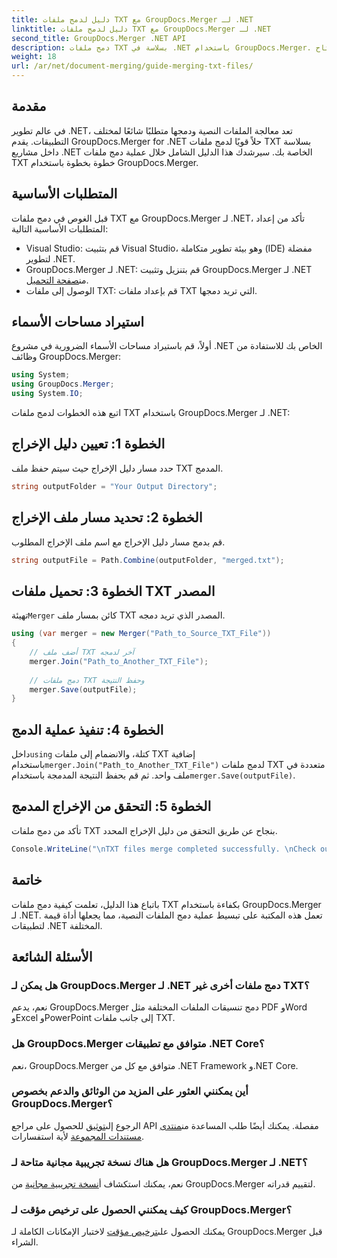 ```yaml
---
title: دليل لدمج ملفات TXT مع GroupDocs.Merger لـ .NET
linktitle: دليل لدمج ملفات TXT مع GroupDocs.Merger لـ .NET
second_title: GroupDocs.Merger .NET API
description: دمج ملفات TXT بسلاسة في .NET باستخدام GroupDocs.Merger. دليل خطوة بخطوة للمطورين. الوثائق والدعم متاح.
weight: 18
url: /ar/net/document-merging/guide-merging-txt-files/
---
```

## مقدمة
في عالم تطوير .NET، تعد معالجة الملفات النصية ودمجها متطلبًا شائعًا لمختلف التطبيقات. يقدم GroupDocs.Merger for .NET حلاً قويًا لدمج ملفات TXT بسلاسة داخل مشاريع .NET الخاصة بك. سيرشدك هذا الدليل الشامل خلال عملية دمج ملفات TXT خطوة بخطوة باستخدام GroupDocs.Merger.
## المتطلبات الأساسية
قبل الغوص في دمج ملفات TXT مع GroupDocs.Merger لـ .NET، تأكد من إعداد المتطلبات الأساسية التالية:
- Visual Studio: قم بتثبيت Visual Studio، وهو بيئة تطوير متكاملة (IDE) مفضلة لتطوير .NET.
-  GroupDocs.Merger لـ .NET: قم بتنزيل وتثبيت GroupDocs.Merger لـ .NET من[صفحة التحميل](https://releases.groupdocs.com/merger/net/).
- الوصول إلى ملفات TXT: قم بإعداد ملفات TXT التي تريد دمجها.

## استيراد مساحات الأسماء
أولاً، قم باستيراد مساحات الأسماء الضرورية في مشروع .NET الخاص بك للاستفادة من وظائف GroupDocs.Merger:
```csharp
using System; 
using GroupDocs.Merger;
using System.IO;
```

اتبع هذه الخطوات لدمج ملفات TXT باستخدام GroupDocs.Merger لـ .NET:
## الخطوة 1: تعيين دليل الإخراج
حدد مسار دليل الإخراج حيث سيتم حفظ ملف TXT المدمج.
```csharp
string outputFolder = "Your Output Directory";
```
## الخطوة 2: تحديد مسار ملف الإخراج
قم بدمج مسار دليل الإخراج مع اسم ملف الإخراج المطلوب.
```csharp
string outputFile = Path.Combine(outputFolder, "merged.txt");
```
## الخطوة 3: تحميل ملفات TXT المصدر
 تهيئة`Merger` كائن بمسار ملف TXT المصدر الذي تريد دمجه.
```csharp
using (var merger = new Merger("Path_to_Source_TXT_File"))
{
    // أضف ملف TXT آخر لدمجه
    merger.Join("Path_to_Another_TXT_File");
    
    // دمج ملفات TXT وحفظ النتيجة
    merger.Save(outputFile);
}
```
## الخطوة 4: تنفيذ عملية الدمج
 داخل`using` كتلة، والانضمام إلى ملفات TXT إضافية باستخدام`merger.Join("Path_to_Another_TXT_File")` لدمج ملفات TXT متعددة في ملف واحد. ثم قم بحفظ النتيجة المدمجة باستخدام`merger.Save(outputFile)`.
## الخطوة 5: التحقق من الإخراج المدمج
تأكد من دمج ملفات TXT بنجاح عن طريق التحقق من دليل الإخراج المحدد.
```csharp
Console.WriteLine("\nTXT files merge completed successfully. \nCheck output in {0}", outputFolder);
```

## خاتمة
باتباع هذا الدليل، تعلمت كيفية دمج ملفات TXT بكفاءة باستخدام GroupDocs.Merger لـ .NET. تعمل هذه المكتبة على تبسيط عملية دمج الملفات النصية، مما يجعلها أداة قيمة لتطبيقات .NET المختلفة.

## الأسئلة الشائعة
### هل يمكن لـ GroupDocs.Merger لـ .NET دمج ملفات أخرى غير TXT؟
نعم، يدعم GroupDocs.Merger دمج تنسيقات الملفات المختلفة مثل PDF وWord وExcel وPowerPoint إلى جانب ملفات TXT.
### هل GroupDocs.Merger متوافق مع تطبيقات .NET Core؟
نعم، GroupDocs.Merger متوافق مع كل من .NET Framework و.NET Core.
### أين يمكنني العثور على المزيد من الوثائق والدعم بخصوص GroupDocs.Merger؟
 الرجوع إلى[توثيق](https://tutorials.groupdocs.com/merger/net/) للحصول على مراجع API مفصلة. يمكنك أيضًا طلب المساعدة من[منتدى مستندات المجموعة](https://forum.groupdocs.com/c/merger/32) لأية استفسارات.
### هل هناك نسخة تجريبية مجانية متاحة لـ GroupDocs.Merger لـ .NET؟
 نعم، يمكنك استكشاف أ[نسخة تجريبية مجانية](https://releases.groupdocs.com/) من GroupDocs.Merger لتقييم قدراته.
### كيف يمكنني الحصول على ترخيص مؤقت لـ GroupDocs.Merger؟
 يمكنك الحصول على[ترخيص مؤقت](https://purchase.groupdocs.com/temporary-license/) لاختبار الإمكانات الكاملة لـ GroupDocs.Merger قبل الشراء.